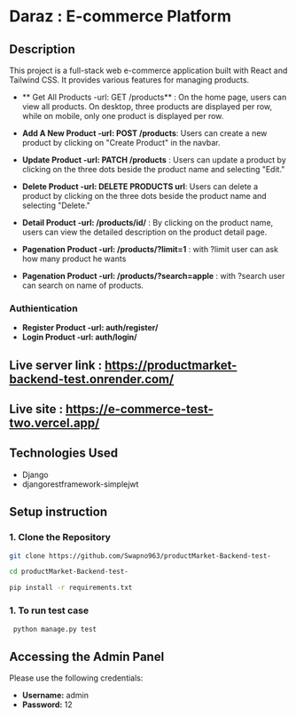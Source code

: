 # Daraz : E-commerce Platform

## Description

This project is a full-stack web e-commerce application built with React and Tailwind CSS. It provides various features for managing products.

- ** Get All Products -url: GET /products** : On the home page, users can view all products. On desktop, three products are displayed per row, while on mobile, only one product is displayed per row.

- **Add A New Product -url: POST /products**: Users can create a new product by clicking on "Create Product" in the navbar.

- **Update Product -url: PATCH /products** : Users can update a product by clicking on the three dots beside the product name and selecting "Edit."

- **Delete Product -url: DELETE PRODUCTS url**: Users can delete a product by clicking on the three dots beside the product name and selecting "Delete."

- **Detail Product -url: /products/id/** : By clicking on the product name, users can view the detailed description on the product detail page.

- **Pagenation Product -url: /products/?limit=1** : with ?limit user can ask how many product he wants

- **Pagenation Product -url: /products/?search=apple** : with ?search user can search on name of products.

### Authientication

- **Register Product -url: auth/register/**
- **Login Product -url: auth/login/**

## Live server link : https://productmarket-backend-test.onrender.com/

## Live site : https://e-commerce-test-two.vercel.app/

## Technologies Used

- Django
- djangorestframework-simplejwt

## Setup instruction

### 1. Clone the Repository

```bash
git clone https://github.com/Swapno963/productMarket-Backend-test-

cd productMarket-Backend-test-

pip install -r requirements.txt

```

### 1. To run test case

```bash
 python manage.py test
```

## Accessing the Admin Panel

Please use the following credentials:

- **Username:** admin
- **Password:** 12
